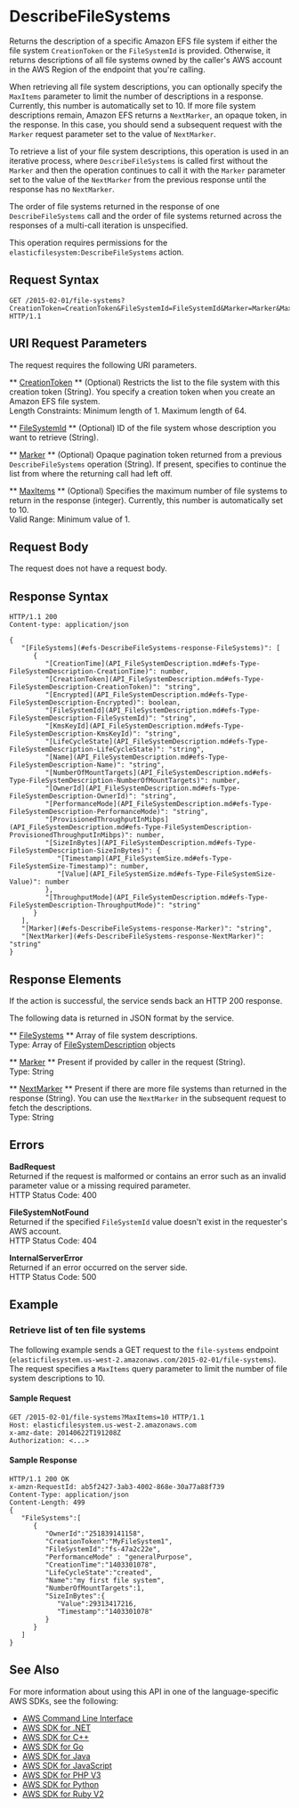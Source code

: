 # DescribeFileSystems<a name="API_DescribeFileSystems"></a>

Returns the description of a specific Amazon EFS file system if either the file system `CreationToken` or the `FileSystemId` is provided\. Otherwise, it returns descriptions of all file systems owned by the caller's AWS account in the AWS Region of the endpoint that you're calling\.

When retrieving all file system descriptions, you can optionally specify the `MaxItems` parameter to limit the number of descriptions in a response\. Currently, this number is automatically set to 10\. If more file system descriptions remain, Amazon EFS returns a `NextMarker`, an opaque token, in the response\. In this case, you should send a subsequent request with the `Marker` request parameter set to the value of `NextMarker`\. 

To retrieve a list of your file system descriptions, this operation is used in an iterative process, where `DescribeFileSystems` is called first without the `Marker` and then the operation continues to call it with the `Marker` parameter set to the value of the `NextMarker` from the previous response until the response has no `NextMarker`\. 

 The order of file systems returned in the response of one `DescribeFileSystems` call and the order of file systems returned across the responses of a multi\-call iteration is unspecified\. 

 This operation requires permissions for the `elasticfilesystem:DescribeFileSystems` action\. 

## Request Syntax<a name="API_DescribeFileSystems_RequestSyntax"></a>

```
GET /2015-02-01/file-systems?CreationToken=CreationToken&FileSystemId=FileSystemId&Marker=Marker&MaxItems=MaxItems HTTP/1.1
```

## URI Request Parameters<a name="API_DescribeFileSystems_RequestParameters"></a>

The request requires the following URI parameters\.

 ** [CreationToken](#API_DescribeFileSystems_RequestSyntax) **   <a name="efs-DescribeFileSystems-request-CreationToken"></a>
\(Optional\) Restricts the list to the file system with this creation token \(String\)\. You specify a creation token when you create an Amazon EFS file system\.  
Length Constraints: Minimum length of 1\. Maximum length of 64\.

 ** [FileSystemId](#API_DescribeFileSystems_RequestSyntax) **   <a name="efs-DescribeFileSystems-request-FileSystemId"></a>
\(Optional\) ID of the file system whose description you want to retrieve \(String\)\.

 ** [Marker](#API_DescribeFileSystems_RequestSyntax) **   <a name="efs-DescribeFileSystems-request-Marker"></a>
\(Optional\) Opaque pagination token returned from a previous `DescribeFileSystems` operation \(String\)\. If present, specifies to continue the list from where the returning call had left off\. 

 ** [MaxItems](#API_DescribeFileSystems_RequestSyntax) **   <a name="efs-DescribeFileSystems-request-MaxItems"></a>
\(Optional\) Specifies the maximum number of file systems to return in the response \(integer\)\. Currently, this number is automatically set to 10\.   
Valid Range: Minimum value of 1\.

## Request Body<a name="API_DescribeFileSystems_RequestBody"></a>

The request does not have a request body\.

## Response Syntax<a name="API_DescribeFileSystems_ResponseSyntax"></a>

```
HTTP/1.1 200
Content-type: application/json

{
   "[FileSystems](#efs-DescribeFileSystems-response-FileSystems)": [ 
      { 
         "[CreationTime](API_FileSystemDescription.md#efs-Type-FileSystemDescription-CreationTime)": number,
         "[CreationToken](API_FileSystemDescription.md#efs-Type-FileSystemDescription-CreationToken)": "string",
         "[Encrypted](API_FileSystemDescription.md#efs-Type-FileSystemDescription-Encrypted)": boolean,
         "[FileSystemId](API_FileSystemDescription.md#efs-Type-FileSystemDescription-FileSystemId)": "string",
         "[KmsKeyId](API_FileSystemDescription.md#efs-Type-FileSystemDescription-KmsKeyId)": "string",
         "[LifeCycleState](API_FileSystemDescription.md#efs-Type-FileSystemDescription-LifeCycleState)": "string",
         "[Name](API_FileSystemDescription.md#efs-Type-FileSystemDescription-Name)": "string",
         "[NumberOfMountTargets](API_FileSystemDescription.md#efs-Type-FileSystemDescription-NumberOfMountTargets)": number,
         "[OwnerId](API_FileSystemDescription.md#efs-Type-FileSystemDescription-OwnerId)": "string",
         "[PerformanceMode](API_FileSystemDescription.md#efs-Type-FileSystemDescription-PerformanceMode)": "string",
         "[ProvisionedThroughputInMibps](API_FileSystemDescription.md#efs-Type-FileSystemDescription-ProvisionedThroughputInMibps)": number,
         "[SizeInBytes](API_FileSystemDescription.md#efs-Type-FileSystemDescription-SizeInBytes)": { 
            "[Timestamp](API_FileSystemSize.md#efs-Type-FileSystemSize-Timestamp)": number,
            "[Value](API_FileSystemSize.md#efs-Type-FileSystemSize-Value)": number
         },
         "[ThroughputMode](API_FileSystemDescription.md#efs-Type-FileSystemDescription-ThroughputMode)": "string"
      }
   ],
   "[Marker](#efs-DescribeFileSystems-response-Marker)": "string",
   "[NextMarker](#efs-DescribeFileSystems-response-NextMarker)": "string"
}
```

## Response Elements<a name="API_DescribeFileSystems_ResponseElements"></a>

If the action is successful, the service sends back an HTTP 200 response\.

The following data is returned in JSON format by the service\.

 ** [FileSystems](#API_DescribeFileSystems_ResponseSyntax) **   <a name="efs-DescribeFileSystems-response-FileSystems"></a>
Array of file system descriptions\.  
Type: Array of [FileSystemDescription](API_FileSystemDescription.md) objects

 ** [Marker](#API_DescribeFileSystems_ResponseSyntax) **   <a name="efs-DescribeFileSystems-response-Marker"></a>
Present if provided by caller in the request \(String\)\.  
Type: String

 ** [NextMarker](#API_DescribeFileSystems_ResponseSyntax) **   <a name="efs-DescribeFileSystems-response-NextMarker"></a>
Present if there are more file systems than returned in the response \(String\)\. You can use the `NextMarker` in the subsequent request to fetch the descriptions\.  
Type: String

## Errors<a name="API_DescribeFileSystems_Errors"></a>

 **BadRequest**   
Returned if the request is malformed or contains an error such as an invalid parameter value or a missing required parameter\.  
HTTP Status Code: 400

 **FileSystemNotFound**   
Returned if the specified `FileSystemId` value doesn't exist in the requester's AWS account\.  
HTTP Status Code: 404

 **InternalServerError**   
Returned if an error occurred on the server side\.  
HTTP Status Code: 500

## Example<a name="API_DescribeFileSystems_Examples"></a>

### Retrieve list of ten file systems<a name="API_DescribeFileSystems_Example_1"></a>

 The following example sends a GET request to the `file-systems` endpoint \(`elasticfilesystem.us-west-2.amazonaws.com/2015-02-01/file-systems`\)\. The request specifies a `MaxItems` query parameter to limit the number of file system descriptions to 10\.

#### Sample Request<a name="API_DescribeFileSystems_Example_1_Request"></a>

```
GET /2015-02-01/file-systems?MaxItems=10 HTTP/1.1
Host: elasticfilesystem.us-west-2.amazonaws.com
x-amz-date: 20140622T191208Z
Authorization: <...>
```

#### Sample Response<a name="API_DescribeFileSystems_Example_1_Response"></a>

```
HTTP/1.1 200 OK
x-amzn-RequestId: ab5f2427-3ab3-4002-868e-30a77a88f739
Content-Type: application/json
Content-Length: 499
{
   "FileSystems":[
      {
         "OwnerId":"251839141158",
         "CreationToken":"MyFileSystem1",
         "FileSystemId":"fs-47a2c22e",
         "PerformanceMode" : "generalPurpose",
         "CreationTime":"1403301078",
         "LifeCycleState":"created",
         "Name":"my first file system",
         "NumberOfMountTargets":1,
         "SizeInBytes":{
            "Value":29313417216,
            "Timestamp":"1403301078"
         }
      }
   ]
}
```

## See Also<a name="API_DescribeFileSystems_SeeAlso"></a>

For more information about using this API in one of the language\-specific AWS SDKs, see the following:
+  [AWS Command Line Interface](https://docs.aws.amazon.com/goto/aws-cli/elasticfilesystem-2015-02-01/DescribeFileSystems) 
+  [AWS SDK for \.NET](https://docs.aws.amazon.com/goto/DotNetSDKV3/elasticfilesystem-2015-02-01/DescribeFileSystems) 
+  [AWS SDK for C\+\+](https://docs.aws.amazon.com/goto/SdkForCpp/elasticfilesystem-2015-02-01/DescribeFileSystems) 
+  [AWS SDK for Go](https://docs.aws.amazon.com/goto/SdkForGoV1/elasticfilesystem-2015-02-01/DescribeFileSystems) 
+  [AWS SDK for Java](https://docs.aws.amazon.com/goto/SdkForJava/elasticfilesystem-2015-02-01/DescribeFileSystems) 
+  [AWS SDK for JavaScript](https://docs.aws.amazon.com/goto/AWSJavaScriptSDK/elasticfilesystem-2015-02-01/DescribeFileSystems) 
+  [AWS SDK for PHP V3](https://docs.aws.amazon.com/goto/SdkForPHPV3/elasticfilesystem-2015-02-01/DescribeFileSystems) 
+  [AWS SDK for Python](https://docs.aws.amazon.com/goto/boto3/elasticfilesystem-2015-02-01/DescribeFileSystems) 
+  [AWS SDK for Ruby V2](https://docs.aws.amazon.com/goto/SdkForRubyV2/elasticfilesystem-2015-02-01/DescribeFileSystems) 